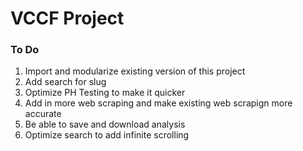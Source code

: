 <h1>VCCF Project</h1>

<h3>To Do</h3>
<ol>
    <li>Import and modularize existing version of this project</li>
    <li>Add search for slug</li>
    <li style"text-decoration: line-through">Optimize PH Testing to make it quicker</li>
    <li>Add in more web scraping and make existing web scrapign more accurate</li>
    <li>Be able to save and download analysis</li>
    <li>Optimize search to add infinite scrolling</li>
</ol>
